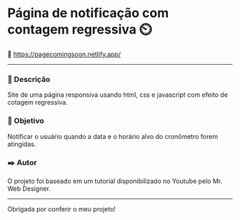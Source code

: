 # Página de notificação com contagem regressiva ⏲️
🔗 https://pagecomingsoon.netlify.app/
____________________________________________________
### 📝 Descrição

Site de uma página responsiva usando html, css e javascript com efeito de cotagem regressiva. 

### 🎯 Objetivo

Notificar o usuário quando a data e o horário alvo do cronômetro forem atingidas.

### ✒️ Autor

O projeto foi baseado em um tutorial disponibilizado no Youtube pelo Mr. Web Designer.

_____________________________________________________

Obrigada por conferir o meu projeto! 
